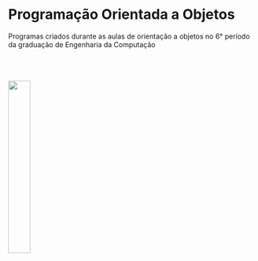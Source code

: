 
# Programação Orientada a Objetos

Programas criados durante as aulas de orientação a objetos no 6° período da graduação de Engenharia da Computação  
<br>
<br>
<br>
  
  
 
 <img src="https://user-images.githubusercontent.com/55721845/233658478-8f38771d-a10d-4f7b-9ff7-70da35234779.png" width=30%>
